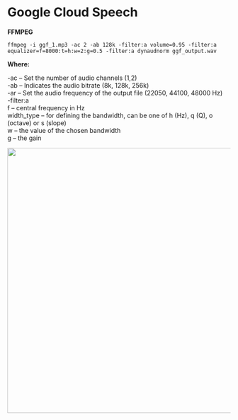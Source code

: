 # Google Cloud Speech

<b>FFMPEG</b>  

```
ffmpeg -i ggf_1.mp3 -ac 2 -ab 128k -filter:a volume=0.95 -filter:a equalizer=f=8000:t=h:w=2:g=0.5 -filter:a dynaudnorm ggf_output.wav

```
<b>Where:</b>  

-ac – Set the number of audio channels (1,2)  
-ab – Indicates the audio bitrate (8k, 128k, 256k)  
-ar – Set the audio frequency of the output file (22050, 44100, 48000 Hz)  
-filter:a  
f – central frequency in Hz  
width_type – for defining the bandwidth, can be one of h (Hz), q (Q), o (octave) or s (slope)  
w – the value of the chosen bandwidth  
g – the gain  

<img src=https://github.com/RubensZimbres/Repo-2019/blob/master/Google-Cloud-Speech/audio_ggf0.png width="865" height="600">
